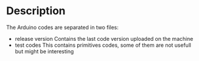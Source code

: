 # Description
The Arduino codes are separated in two files:
- release version
Contains the last code version uploaded on the machine
- test codes
This contains primitives codes, some of them are not usefull but might be interesting
